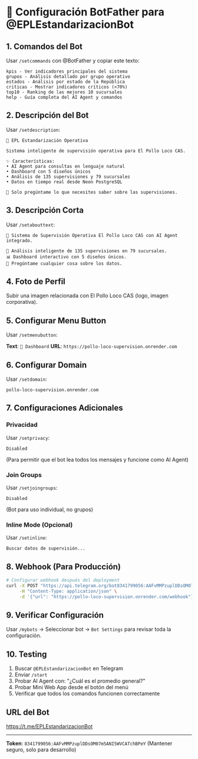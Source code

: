 # 🤖 Configuración BotFather para @EPLEstandarizacionBot

## 1. Comandos del Bot

Usar `/setcommands` con @BotFather y copiar este texto:

```
kpis - Ver indicadores principales del sistema
grupos - Análisis detallado por grupo operativo
estados - Análisis por estado de la República
criticas - Mostrar indicadores críticos (<70%)
top10 - Ranking de las mejores 10 sucursales
help - Guía completa del AI Agent y comandos
```

## 2. Descripción del Bot

Usar `/setdescription`:

```
🍗 EPL Estandarización Operativa

Sistema inteligente de supervisión operativa para El Pollo Loco CAS.

✨ Características:
• AI Agent para consultas en lenguaje natural
• Dashboard con 5 diseños únicos
• Análisis de 135 supervisiones y 79 sucursales
• Datos en tiempo real desde Neon PostgreSQL

🤖 Solo pregúntame lo que necesites saber sobre las supervisiones.
```

## 3. Descripción Corta

Usar `/setabouttext`:

```
🍗 Sistema de Supervisión Operativa El Pollo Loco CAS con AI Agent integrado.

🎯 Análisis inteligente de 135 supervisiones en 79 sucursales.
📊 Dashboard interactivo con 5 diseños únicos.
🤖 Pregúntame cualquier cosa sobre los datos.
```

## 4. Foto de Perfil

Subir una imagen relacionada con El Pollo Loco CAS (logo, imagen corporativa).

## 5. Configurar Menu Button

Usar `/setmenubutton`:

**Text**: `🎨 Dashboard`
**URL**: `https://pollo-loco-supervision.onrender.com`

## 6. Configurar Domain

Usar `/setdomain`:

```
pollo-loco-supervision.onrender.com
```

## 7. Configuraciones Adicionales

### Privacidad
Usar `/setprivacy`:
```
Disabled
```
(Para permitir que el bot lea todos los mensajes y funcione como AI Agent)

### Join Groups
Usar `/setjoingroups`:
```
Disabled
```
(Bot para uso individual, no grupos)

### Inline Mode (Opcional)
Usar `/setinline`:
```
Buscar datos de supervisión...
```

## 8. Webhook (Para Producción)

```bash
# Configurar webhook después del deployment
curl -X POST "https://api.telegram.org/bot8341799056:AAFvMMPzuplDDsOM07m5ANI5WVCATchBPeY/setWebhook" \
     -H "Content-Type: application/json" \
     -d '{"url": "https://pollo-loco-supervision.onrender.com/webhook"}'
```

## 9. Verificar Configuración

Usar `/mybots` → Seleccionar bot → `Bot Settings` para revisar toda la configuración.

## 10. Testing

1. Buscar `@EPLEstandarizacionBot` en Telegram
2. Enviar `/start`
3. Probar AI Agent con: "¿Cuál es el promedio general?"
4. Probar Mini Web App desde el botón del menú
5. Verificar que todos los comandos funcionen correctamente

## URL del Bot

https://t.me/EPLEstandarizacionBot

---

**Token**: `8341799056:AAFvMMPzuplDDsOM07m5ANI5WVCATchBPeY` 
(Mantener seguro, solo para desarrollo)